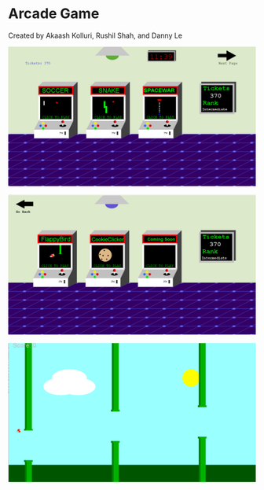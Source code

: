 # Arcade Game
Created by Akaash Kolluri, Rushil Shah, and Danny Le

![](Images/Lobby1.png)

![](Images/Lobby3.png)

![](Images/FlappyBird.png)
